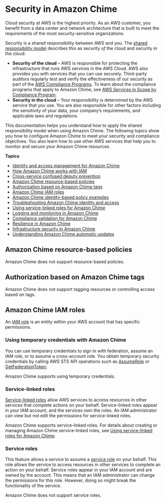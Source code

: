 # Security in Amazon Chime<a name="security"></a>

Cloud security at AWS is the highest priority\. As an AWS customer, you benefit from a data center and network architecture that is built to meet the requirements of the most security\-sensitive organizations\.

Security is a shared responsibility between AWS and you\. The [shared responsibility model](http://aws.amazon.com/compliance/shared-responsibility-model/) describes this as security *of* the cloud and security *in* the cloud:
+ **Security of the cloud** – AWS is responsible for protecting the infrastructure that runs AWS services in the AWS Cloud\. AWS also provides you with services that you can use securely\. Third\-party auditors regularly test and verify the effectiveness of our security as part of the [AWS Compliance Programs](http://aws.amazon.com/compliance/programs/)\. To learn about the compliance programs that apply to Amazon Chime, see [AWS Services in Scope by Compliance Program](http://aws.amazon.com/compliance/services-in-scope/)\.
+ **Security in the cloud** – Your responsibility is determined by the AWS service that you use\. You are also responsible for other factors including the sensitivity of your data, your company’s requirements, and applicable laws and regulations\. 

This documentation helps you understand how to apply the shared responsibility model when using Amazon Chime\. The following topics show you how to configure Amazon Chime to meet your security and compliance objectives\. You also learn how to use other AWS services that help you to monitor and secure your Amazon Chime resources\. 

**Topics**
+ [Identity and access management for Amazon Chime](security-iam.md)
+ [How Amazon Chime works with IAM](security_iam_service-with-iam.md)
+ [Cross\-service confused deputy prevention](confused-deputy.md)
+ [Amazon Chime resource\-based policies](#security_iam_service-with-iam-resource-based-policies)
+ [Authorization based on Amazon Chime tags](#security_iam_service-with-iam-tags)
+ [Amazon Chime IAM roles](#security_iam_service-with-iam-roles)
+ [Amazon Chime identity\-based policy examples](security_iam_id-based-policy-examples.md)
+ [Troubleshooting Amazon Chime identity and access](security_iam_troubleshoot.md)
+ [Using service\-linked roles for Amazon Chime](using-service-linked-roles.md)
+ [Logging and monitoring in Amazon Chime](monitoring-overview.md)
+ [Compliance validation for Amazon Chime](compliance.md)
+ [Resilience in Amazon Chime](disaster-recovery-resiliency.md)
+ [Infrastructure security in Amazon Chime](infrastructure-security.md)
+ [Understanding Amazon Chime automatic updates](chime-auto-update.md)

## Amazon Chime resource\-based policies<a name="security_iam_service-with-iam-resource-based-policies"></a>

Amazon Chime does not support resource\-based policies\.

## Authorization based on Amazon Chime tags<a name="security_iam_service-with-iam-tags"></a>

Amazon Chime does not support tagging resources or controlling access based on tags\.

## Amazon Chime IAM roles<a name="security_iam_service-with-iam-roles"></a>

An [IAM role](https://docs.aws.amazon.com/IAM/latest/UserGuide/id_roles.html) is an entity within your AWS account that has specific permissions\.

### Using temporary credentials with Amazon Chime<a name="security_iam_service-with-iam-roles-tempcreds"></a>

You can use temporary credentials to sign in with federation, assume an IAM role, or to assume a cross\-account role\. You obtain temporary security credentials by calling AWS STS API operations such as [AssumeRole](https://docs.aws.amazon.com/STS/latest/APIReference/API_AssumeRole.html) or [GetFederationToken](https://docs.aws.amazon.com/STS/latest/APIReference/API_GetFederationToken.html)\. 

Amazon Chime supports using temporary credentials\. 

### Service\-linked roles<a name="security_iam_service-with-iam-roles-service-linked"></a>

[Service\-linked roles](https://docs.aws.amazon.com/IAM/latest/UserGuide/id_roles_terms-and-concepts.html#iam-term-service-linked-role) allow AWS services to access resources in other services that complete actions on your behalf\. Service\-linked roles appear in your IAM account, and the services own the roles\. An IAM administrator can view but not edit the permissions for service\-linked roles\.

Amazon Chime supports service\-linked roles\. For details about creating or managing Amazon Chime service\-linked roles, see [Using service\-linked roles for Amazon Chime](using-service-linked-roles.md)\.

### Service roles<a name="security_iam_service-with-iam-roles-service"></a>

This feature allows a service to assume a [service role](https://docs.aws.amazon.com/IAM/latest/UserGuide/id_roles_terms-and-concepts.html#iam-term-service-role) on your behalf\. This role allows the service to access resources in other services to complete an action on your behalf\. Service roles appear in your IAM account and are owned by the account\. This means that an IAM administrator can change the permissions for this role\. However, doing so might break the functionality of the service\.

Amazon Chime does not support service roles\. 